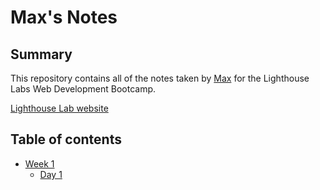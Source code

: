 # Max's Notes

## Summary

This repository contains all of the notes taken by [Max](https://github.com/doublefriedtofu) for the Lighthouse Labs Web Development Bootcamp.

[Lighthouse Lab website](https://www.lighthouselabs.ca/)

## Table of contents
* [Week 1](/Week_1)
  * [Day 1](/Week_1/Day_1)